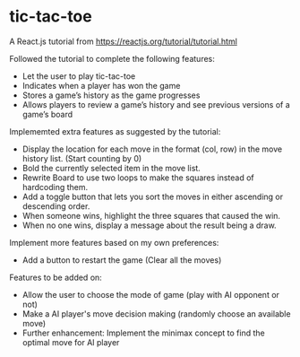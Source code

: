 # tic-tac-toe
A React.js tutorial from https://reactjs.org/tutorial/tutorial.html

Followed the tutorial to complete the following features: 
- Let the user to play tic-tac-toe
- Indicates when a player has won the game
- Stores a game’s history as the game progresses
- Allows players to review a game’s history and see previous versions of a game’s board

Implememted extra features as suggested by the tutorial: 
- Display the location for each move in the format (col, row) in the move history list. (Start counting by 0)
- Bold the currently selected item in the move list.
- Rewrite Board to use two loops to make the squares instead of hardcoding them.
- Add a toggle button that lets you sort the moves in either ascending or descending order.
- When someone wins, highlight the three squares that caused the win.
- When no one wins, display a message about the result being a draw.

Implement more features based on my own preferences:
- Add a button to restart the game (Clear all the moves)

Features to be added on: 
- Allow the user to choose the mode of game (play with AI opponent or not) 
- Make a AI player's move decision making (randomly choose an available move)
- Further enhancement: Implement the minimax concept to find the optimal move for AI player
